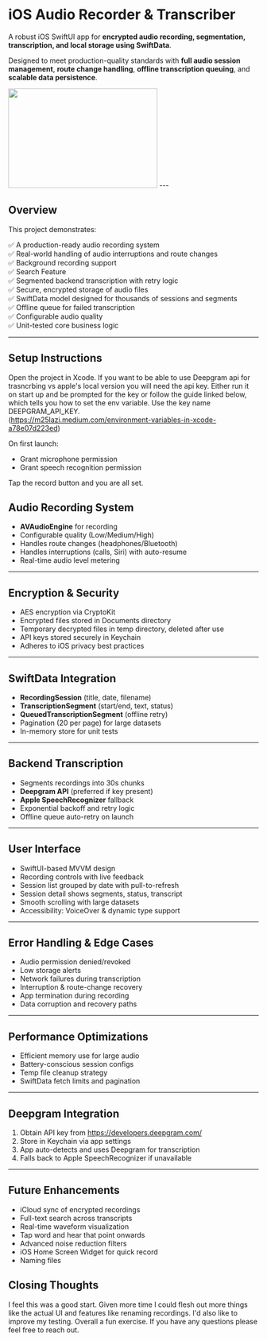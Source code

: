 
# iOS Audio Recorder & Transcriber

A robust iOS SwiftUI app for **encrypted audio recording, segmentation, transcription, and local storage using SwiftData**.  

Designed to meet production-quality standards with **full audio session management**, **route change handling**, **offline transcription queuing**, and **scalable data persistence**.

<img src="https://github.com/user-attachments/assets/2ffbf71c-c7b3-4bd0-b3c6-79b38f1f60d4" width="300" height="200">
---

## Overview

This project demonstrates:

✅ A production-ready audio recording system  
✅ Real-world handling of audio interruptions and route changes  
✅ Background recording support  
✅ Search Feature  
✅ Segmented backend transcription with retry logic  
✅ Secure, encrypted storage of audio files  
✅ SwiftData model designed for thousands of sessions and segments  
✅ Offline queue for failed transcription  
✅ Configurable audio quality  
✅ Unit-tested core business logic  

---

## Setup Instructions

Open the project in Xcode. If you want to be able to use Deepgram api for trasncrbing vs apple's local version you will need the api key. Either run it on start up and be prompted for the key or follow the guide linked below, which tells you how to set the env variable. Use the key name DEEPGRAM_API_KEY.    
(https://m25lazi.medium.com/environment-variables-in-xcode-a78e07d223ed)

On first launch:
- Grant microphone permission  
- Grant speech recognition permission  

Tap the record button and you are all set.

## Audio Recording System

- **AVAudioEngine** for recording  
- Configurable quality (Low/Medium/High)  
- Handles route changes (headphones/Bluetooth)  
- Handles interruptions (calls, Siri) with auto-resume  
- Real-time audio level metering  

---

## Encryption & Security

- AES encryption via CryptoKit  
- Encrypted files stored in Documents directory  
- Temporary decrypted files in temp directory, deleted after use  
- API keys stored securely in Keychain  
- Adheres to iOS privacy best practices  

---

## SwiftData Integration

- **RecordingSession** (title, date, filename)  
- **TranscriptionSegment** (start/end, text, status)  
- **QueuedTranscriptionSegment** (offline retry)  
- Pagination (20 per page) for large datasets  
- In-memory store for unit tests  

---

## Backend Transcription

- Segments recordings into 30s chunks  
- **Deepgram API** (preferred if key present)  
- **Apple SpeechRecognizer** fallback  
- Exponential backoff and retry logic  
- Offline queue auto-retry on launch  

---

## User Interface

- SwiftUI-based MVVM design  
- Recording controls with live feedback  
- Session list grouped by date with pull-to-refresh  
- Session detail shows segments, status, transcript  
- Smooth scrolling with large datasets  
- Accessibility: VoiceOver & dynamic type support  

---

## Error Handling & Edge Cases

- Audio permission denied/revoked  
- Low storage alerts  
- Network failures during transcription  
- Interruption & route-change recovery  
- App termination during recording  
- Data corruption and recovery paths  

---

## Performance Optimizations

- Efficient memory use for large audio  
- Battery-conscious session configs  
- Temp file cleanup strategy  
- SwiftData fetch limits and pagination  

---

## Deepgram Integration

1. Obtain API key from https://developers.deepgram.com/  
2. Store in Keychain via app settings  
3. App auto-detects and uses Deepgram for transcription  
4. Falls back to Apple SpeechRecognizer if unavailable  

---

## Future Enhancements

- iCloud sync of encrypted recordings  
- Full-text search across transcripts  
- Real-time waveform visualization
- Tap word and hear that point onwards
- Advanced noise reduction filters  
- iOS Home Screen Widget for quick record
- Naming files



## Closing Thoughts
I feel this was a good start. Given more time I could flesh out more things like the actual UI and features like renaming recordings. I'd also like to improve my testing. Overall a fun exercise. If you have any questions please feel free to reach out.
